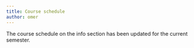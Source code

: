 ```yaml
---
title: Course schedule
author: omer
---
```


The course schedule on the info section has been updated for the current semester.
